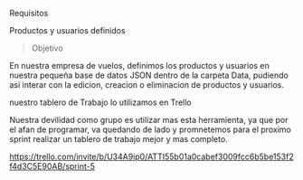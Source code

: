  Requisitos

Productos y usuarios definidos

> Objetivo

En nuestra empresa de vuelos, definimos los productos y usuarios en nuestra pequeña base de datos JSON dentro de la carpeta Data, pudiendo asi interar con la edicion, creacion o eliminacion de productos y usuarios.



nuestro tablero de Trabajo lo utilizamos en Trello

Nuestra devilidad como grupo es utilizar mas esta herramienta, ya que por el afan de programar, va quedando de lado y promnetemos para el proximo sprint realizar un tablero de trabajo mejor y mas completo.

https://trello.com/invite/b/U34A9ip0/ATTI55b01a0cabef3009fcc6b5be153f2f4d3C5E90AB/sprint-5




